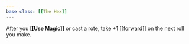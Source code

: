 ```yaml
---
base class: [[The Hex]]
---
```

After you **[[Use Magic]]** or cast a rote, take +1 [[forward]] on the next roll you make. 